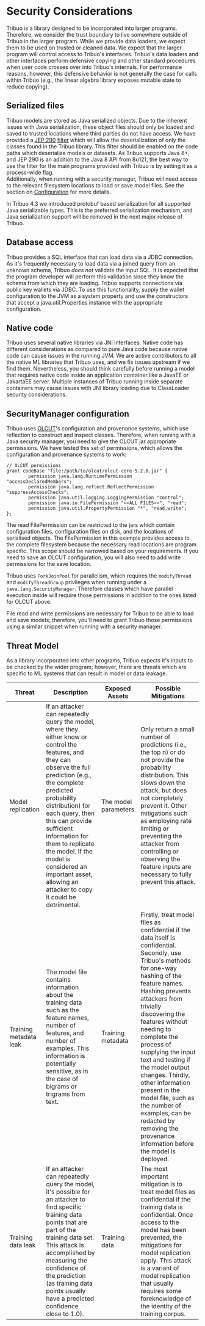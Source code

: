 # Security Considerations

Tribuo is a library designed to be incorporated into larger programs.
Therefore, we consider the trust boundary to live somewhere outside of Tribuo
in the larger program. While we provide data loaders, we expect them to be used
on trusted or cleaned data. We expect that the larger program will control
access to Tribuo's interfaces. Tribuo's data loaders and other interfaces
perform defensive copying and other standard procedures when user code crosses
over into Tribuo's internals. For performance reasons, however, this defensive
behavior is not generally the case for calls within Tribuo (e.g., the linear
algebra library exposes mutable state to reduce copying).

## Serialized files
Tribuo models are stored as Java serialized objects. Due to the inherent issues
with Java serialization, these object files should only be loaded and saved to
trusted locations where third parties do not have access. We have provided a
[JEP 290](https://openjdk.java.net/jeps/290) [filter](jep-290-filter.txt)
which will allow the deserialization of only the classes found in the Tribuo
library. This filter should be enabled on the code paths which deserialize
models or datasets. As Tribuo supports Java 8+, and JEP 290 is an addition to
the Java 8 API from 8u121, the best way to use the filter for the main 
programs provided with Tribuo is by setting it as a process-wide flag.  
Additionally, when running with a security manager, Tribuo will need access to
the relevant filesystem locations to load or save model files. See the section 
on [Configuration](#Configuration) for more details.

In Tribuo 4.3 we introduced protobuf based serialization for all supported Java
serializable types. This is the preferred serialization mechanism, and Java
serialization support will be removed in the next major release of Tribuo.

## Database access
Tribuo provides a SQL interface that can load data via a JDBC connection. As
it's frequently necessary to load data via a joined query from an unknown
schema, Tribuo *does not* validate the input SQL. It is expected that the
program developer will perform this validation since they know the schema from
which they are loading. Tribuo supports connections via public key wallets via
JDBC. To use this functionality, supply the wallet configuration to the JVM as
a system property and use the constructors that accept a java.util.Properties
instance with the appropriate configuration.

## Native code
Tribuo uses several native libraries via JNI interfaces. Native code has
different considerations as compared to pure Java code because native code can
cause issues in the running JVM. We are active contributors to all the native
ML libraries that Tribuo uses, and we fix issues upstream if we find them.
Nevertheless, you should think carefully before running a model that requires
native code inside an application container like a JavaEE or JakartaEE server.
Multiple instances of Tribuo running inside separate containers may cause
issues with JNI library loading due to ClassLoader security considerations.

## SecurityManager configuration
Tribuo uses [OLCUT](https://github.com/oracle/olcut)'s configuration and
provenance systems, which use reflection to construct and inspect classes.
Therefore, when running with a Java security manager, you need to give the
OLCUT jar appropriate permissions. We have tested this set of permissions,
which allows the configuration and provenance systems to work:

    // OLCUT permissions
    grant codeBase "file:/path/to/olcut/olcut-core-5.2.0.jar" {
            permission java.lang.RuntimePermission "accessDeclaredMembers";
            permission java.lang.reflect.ReflectPermission "suppressAccessChecks";
            permission java.util.logging.LoggingPermission "control";
            permission java.io.FilePermission "<<ALL FILES>>", "read";
            permission java.util.PropertyPermission "*", "read,write";
    };

The read FilePermission can be restricted to the jars which contain
configuration files, configuration files on disk, and the locations of
serialised objects. The FilePermission in this example provides access to the
complete filesystem because the necessary read locations are program specific.
This scope should be narrowed based on your requirements. If you need to save
an OLCUT configuration, you will also need to add write permissions for the
save location.

Tribuo uses `ForkJoinPool` for parallelism, which requires the `modifyThread`
and `modifyThreadGroup` privileges when running under a `java.lang.SecurityManager`.
Therefore classes which have parallel execution inside will require those
permissions in addition to the ones listed for OLCUT above.

File read and write permissions are necessary for Tribuo to be able to
load and save models; therefore, you'll need to grant Tribuo those permissions
using a similar snippet when running with a security manager.

## Threat Model
As a library incorporated into other programs, Tribuo expects it's inputs to be
checked by the wider program; however, there are threats which are specific to
ML systems that can result in model or data leakage.

| Threat | Description | Exposed Assets | Possible Mitigations |
| ------ | ----------- | -------------- | -------------------- |
| Model replication | If an attacker can repeatedly query the model, where they either know or control the features, and they can observe the full prediction (e.g., the complete predicted probability distribution) for each query, then this can provide sufficient information for them to replicate the model.  If the model is considered an important asset, allowing an attacker to copy it could be detrimental. | The model parameters | Only return a small number of predictions (i.e., the top n) or do not provide the probability distribution. This slows down the attack, but does not completely prevent it. Other mitigations such as employing rate limiting or preventing the attacker from controlling or observing the feature inputs are necessary to fully prevent this attack.|
| Training metadata leak | The model file contains information about the training data such as the feature names, number of features, and number of examples. This information is potentially sensitive, as in the case of bigrams or trigrams from text. | Training metadata | Firstly, treat model files as confidential if the data itself is confidential. Secondly, use Tribuo's methods for one-way hashing of the feature names. Hashing prevents attackers from trivially discovering the features without needing to complete the process of supplying the input text and testing if the model output changes. Thirdly, other information present in the model file, such as the number of examples, can be redacted by removing the provenance information before the model is deployed. | 
| Training data leak | If an attacker can repeatedly query the model, it's possible for an attacker to find specific training data points that are part of the training data set. This attack is accomplished by measuring the confidence of the prediction (as training data points usually have a predicted confidence close to 1.0). | Training data | The most important mitigation is to treat model files as confidential if the training data is confidential. Once access to the model has been prevented, the mitigations for model replication apply. This attack is a variant of model replication that usually requires some foreknowledge of the identity of the training corpus. |


